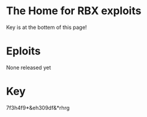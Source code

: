 # The Home for RBX exploits
Key is at the bottem of this page!


# Eploits

None released yet

# Key
7f3h4f9*&eh309df&*rhrg
